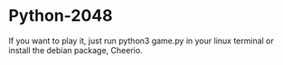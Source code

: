 # Python-2048
If you want to play it, just run python3 game.py in your linux terminal or install the debian package, Cheerio.
